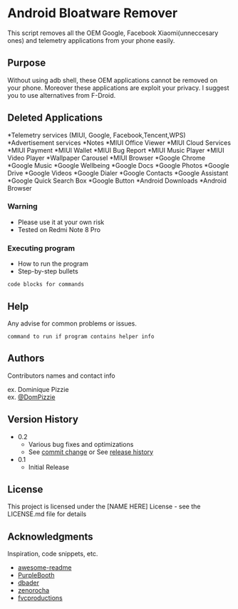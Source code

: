 # Android Bloatware Remover

This script removes all the OEM Google, Facebook Xiaomi(unneccesary ones) and telemetry applications from your phone easily.
## Purpose  
Without using adb shell, these OEM applications cannot be removed on your phone. Moreover these applications are exploit your privacy. I suggest you to use alternatives from F-Droid.

## Deleted Applications
*Telemetry services (MIUI, Google, Facebook,Tencent,WPS)
*Advertisement services
*Notes
*MIUI Office Viewer
*MIUI Cloud Services
*MIUI Payment
*MIUI Wallet
*MIUI Bug Report
*MIUI Music Player
*MIUI Video Player
*Wallpaper Carousel 
*MIUI Browser
*Google Chrome
*Google Music
*Google Wellbeing
*Google Docs
*Google Photos
*Google Drive
*Google Videos
*Google Dialer
*Google Contacts
*Google Assistant
*Google Quick Search Box
*Google Button
*Android Downloads
*Android Browser

### Warning

* Please use it at your own risk
* Tested on Redmi Note 8 Pro 

### Executing program

* How to run the program
* Step-by-step bullets
```
code blocks for commands
```

## Help

Any advise for common problems or issues.
```
command to run if program contains helper info
```

## Authors

Contributors names and contact info

ex. Dominique Pizzie  
ex. [@DomPizzie](https://twitter.com/dompizzie)

## Version History

* 0.2
    * Various bug fixes and optimizations
    * See [commit change]() or See [release history]()
* 0.1
    * Initial Release

## License

This project is licensed under the [NAME HERE] License - see the LICENSE.md file for details

## Acknowledgments

Inspiration, code snippets, etc.
* [awesome-readme](https://github.com/matiassingers/awesome-readme)
* [PurpleBooth](https://gist.github.com/PurpleBooth/109311bb0361f32d87a2)
* [dbader](https://github.com/dbader/readme-template)
* [zenorocha](https://gist.github.com/zenorocha/4526327)
* [fvcproductions](https://gist.github.com/fvcproductions/1bfc2d4aecb01a834b46)
